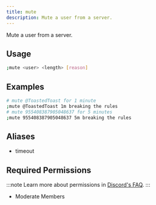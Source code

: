 ```yaml
---
title: mute
description: Mute a user from a server.
---
```


Mute a user from a server.

## Usage

```sh
;mute <user> <length> [reason]
```

## Examples

```sh
# mute @ToastedToast for 1 minute
;mute @ToastedToast 1m breaking the rules
# mute 955408387905048637 for 5 minutes
;mute 955408387905048637 5m breaking the rules
```

## Aliases

- timeout

## Required Permissions

:::note
Learn more about permissions in [Discord's FAQ](https://support.discord.com/hc/en-us/articles/206029707-Setting-Up-Permissions-FAQ).
:::

- Moderate Members
